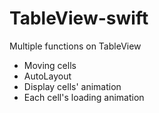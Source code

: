 # TableView-swift
Multiple functions on TableView

- Moving cells
- AutoLayout
- Display cells' animation
- Each cell's loading animation
